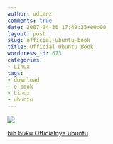 ```yaml
---
author: udienz
comments: true
date: 2007-04-30 17:49:25+00:00
layout: post
slug: official-ubuntu-book
title: Official Ubuntu Book
wordpress_id: 673
categories:
- Linux
tags:
- download
- e-book
- Linux
- ubuntu
---
```


![](http://g.freebookshare.com/0132435942.gif)


[bih buku Officialnya ubuntu](http://fs04n3.sendspace.com/dl/a0ad37c76dbc27897c244f2200360186/46362c05/z20cg2/Prentice.Hall.PTR.The.Official.Ubuntu.Book.Aug.2006.chm)
